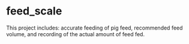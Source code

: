 # feed_scale
This project includes: accurate feeding of pig feed, recommended feed volume, and recording of the actual amount of feed fed.
